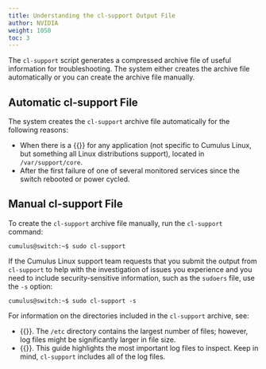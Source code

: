 ```yaml
---
title: Understanding the cl-support Output File
author: NVIDIA
weight: 1050
toc: 3
---
```

The `cl-support` script generates a compressed archive file of useful information for troubleshooting. The system either creates the archive file automatically or you can create the archive file manually.

## Automatic cl-support File

The system creates the `cl-support` archive file automatically for the following reasons:

- When there is a {{<exlink url="http://linux.die.net/man/5/core" text="core dump file">}} for any application (not specific to Cumulus Linux, but something all Linux distributions support), located in `/var/support/core`.
- After the first failure of one of several monitored services since the switch rebooted or power cycled.

## Manual cl-support File

To create the `cl-support` archive file manually, run the `cl-support` command:

```
cumulus@switch:~$ sudo cl-support
```

If the Cumulus Linux support team requests that you submit the output from `cl-support` to help with the investigation of issues you experience and you need to include security-sensitive information, such as the `sudoers` file, use the `-s` option:

```
cumulus@switch:~$ sudo cl-support -s
```

For information on the directories included in the `cl-support` archive, see:

- {{<link url="Troubleshooting-the-etc-Directory">}}. The `/etc` directory contains the largest number of files; however, log files might be significantly larger in file size.
- {{<link url="Troubleshooting-Log-Files">}}. This guide highlights the most important log files to inspect. Keep in mind, `cl-support` includes all of the log files.
